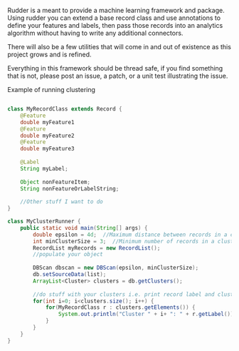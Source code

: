 Rudder is a meant to provide a machine learning framework and 
package.  Using rudder you can extend a base record class and
use annotations to define your features and labels, then pass
those records into an analytics algorithm without having to 
write any additional connectors.

There will also be a few utilities that will come in and out of 
existence as this project grows and is refined.

Everything in this framework should be thread safe, if you find something
that is not, please post an issue, a patch, or a unit test illustrating
the issue.

Example of running clustering
```java

class MyRecordClass extends Record {
	@Feature
	double myFeature1
	@Feature
	double myFeature2
	@Feature
	double myFeature3
	
	@Label
	String myLabel;
	
	Object nonFeatureItem;
	String nonFeatureOrLabelString;
	
	//Other stuff I want to do
}

class MyClusterRunner {
	public static void main(String[] args) {
		double epsilon = 4d;  //Maximum distance between records in a cluster
		int minClusterSize = 3;  //Minimum number of records in a cluster
		RecordList myRecords = new RecordList();
		//populate your object
		
		DBScan dbscan = new DBScan(epsilon, minClusterSize);
		db.setSourceData(list);
		ArrayList<Cluster> clusters = db.getClusters();
		
		//do stuff with your clusters i.e. print record label and cluster
		for(int i=0; i<clusters.size(); i++) {
			for(MyRecordClass r : clusters.getElements()) {
				System.out.println("Cluster " + i+ ": " + r.getLabel());
			}
		}
	}
}
```
